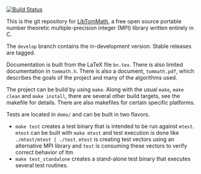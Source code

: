 [![Build Status](https://travis-ci.org/fperrad/libtommath.png?branch=develop)](https://travis-ci.org/fperrad/libtommath)

This is the git repository for [LibTomMath](http://www.libtom.org/), a free open source portable number theoretic multiple-precision integer (MPI) library written entirely in C.

The `develop` branch contains the in-development version. Stable releases are tagged.

Documentation is built from the LaTeX file `bn.tex`. There is also limited documentation in `tommath.h`. There is also a document, `tommath.pdf`, which describes the goals of the project and many of the algorithms used.

The project can be build by using `make`. Along with the usual `make`, `make clean` and `make install`, there are several other build targets, see the makefile for details. There are also makefiles for certain specific platforms.

Tests are located in `demo/` and can be built in two flavors.
* `make test` creates a test binary that is intended to be run against `mtest`. `mtest` can be built with `make mtest` and test execution is done like `./mtest/mtest | ./test`. `mtest` is creating test vectors using an alternative MPI library and `test` is consuming these vectors to verify correct behavior of ltm
* `make test_standalone` creates a stand-alone test binary that executes several test routines.
